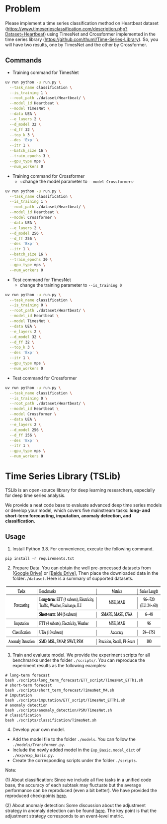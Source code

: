 # Problem
Please implement a time series classification method on Heartbeat dataset　(https://www.timeseriesclassification.com/description.php?Dataset=Heartbeat) using TimesNet and Crossformer implemented in the time series library (https://github.com/thuml/Time-Series-Library). So, you will have two results, one by TimesNet and the other by Crossformer.

## Commands
- Training command for TimesNet
```bash
uv run python -u run.py \
  --task_name classification \
  --is_training 1 \
  --root_path ./dataset/Heartbeat/ \
  --model_id Heartbeat \
  --model TimesNet \
  --data UEA \
  --e_layers 2 \
  --d_model 32 \
  --d_ff 32 \
  --top_k 3 \
  --des 'Exp' \
  --itr 1 \
  --batch_size 16 \
  --train_epochs 3 \
  --gpu_type mps \
  --num_workers 0
  ```

- Training command for Crossformer
  - ~change the model parameter to `--model Crossformer`~

```bash
uv run python -u run.py \
  --task_name classification \
  --is_training 1 \
  --root_path ./dataset/Heartbeat/ \
  --model_id Heartbeat \
  --model Crossformer \
  --data UEA \
  --e_layers 2 \
  --d_model 256 \
  --d_ff 256 \
  --des 'Exp' \
  --itr 1 \
  --batch_size 16 \
  --train_epochs 30 \
  --gpu_type mps \
  --num_workers 0
```

- Test command for TimesNet
  - change the training parameter to `--is_training 0`

```bash
uv run python -u run.py \
  --task_name classification \
  --is_training 0 \
  --root_path ./dataset/Heartbeat/ \
  --model_id Heartbeat \
  --model TimesNet \
  --data UEA \
  --e_layers 2 \
  --d_model 32 \
  --d_ff 32 \
  --top_k 3 \
  --des 'Exp' \
  --itr 1 \
  --gpu_type mps \
  --num_workers 0
```

- Test command for Crossformer
```bash
uv run python -u run.py \
  --task_name classification \
  --is_training 0 \
  --root_path ./dataset/Heartbeat/ \
  --model_id Heartbeat \
  --model Crossformer \
  --data UEA \
  --e_layers 2 \
  --d_model 256 \
  --d_ff 256 \
  --des 'Exp' \
  --itr 1 \
  --gpu_type mps \
  --num_workers 0
```


# Time Series Library (TSLib)
TSLib is an open-source library for deep learning researchers, especially for deep time series analysis.

We provide a neat code base to evaluate advanced deep time series models or develop your model, which covers five mainstream tasks: **long- and short-term forecasting, imputation, anomaly detection, and classification.**
 
## Usage

1. Install Python 3.8. For convenience, execute the following command.

```
pip install -r requirements.txt
```

2. Prepare Data. You can obtain the well pre-processed datasets from [[Google Drive]](https://drive.google.com/drive/folders/13Cg1KYOlzM5C7K8gK8NfC-F3EYxkM3D2?usp=sharing) or [[Baidu Drive]](https://pan.baidu.com/s/1r3KhGd0Q9PJIUZdfEYoymg?pwd=i9iy), Then place the downloaded data in the folder`./dataset`. Here is a summary of supported datasets.

<p align="center">
<img src=".\pic\dataset.png" height = "200" alt="" align=center />
</p>

3. Train and evaluate model. We provide the experiment scripts for all benchmarks under the folder `./scripts/`. You can reproduce the experiment results as the following examples:

```
# long-term forecast
bash ./scripts/long_term_forecast/ETT_script/TimesNet_ETTh1.sh
# short-term forecast
bash ./scripts/short_term_forecast/TimesNet_M4.sh
# imputation
bash ./scripts/imputation/ETT_script/TimesNet_ETTh1.sh
# anomaly detection
bash ./scripts/anomaly_detection/PSM/TimesNet.sh
# classification
bash ./scripts/classification/TimesNet.sh
```

4. Develop your own model.

- Add the model file to the folder `./models`. You can follow the `./models/Transformer.py`.
- Include the newly added model in the `Exp_Basic.model_dict` of  `./exp/exp_basic.py`.
- Create the corresponding scripts under the folder `./scripts`.

Note: 

(1) About classification: Since we include all five tasks in a unified code base, the accuracy of each subtask may fluctuate but the average performance can be reproduced (even a bit better). We have provided the reproduced checkpoints [here](https://github.com/thuml/Time-Series-Library/issues/494).

(2) About anomaly detection: Some discussion about the adjustment strategy in anomaly detection can be found [here](https://github.com/thuml/Anomaly-Transformer/issues/14). The key point is that the adjustment strategy corresponds to an event-level metric.
